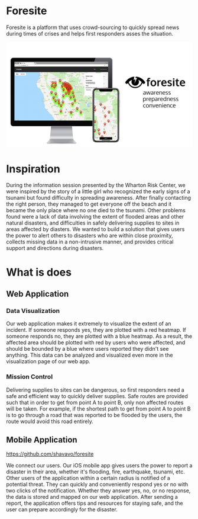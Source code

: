 # Foresite
Foresite is a platform that uses crowd-sourcing to quickly spread news during times of crises and helps first responders asses the situation. 

![](foresite-image.png)

# Inspiration
During the information session presented by the Wharton Risk Center, we were inspired by the story of a little girl who recognized the early signs of a tsunami but found difficulty in spreading awareness. After finally contacting the right person, they managed to get everyone off the beach and it became the only place where no one died to the tsunami. Other problems found were a lack of data involving the extent of flooded areas and other natural disasters, and difficulties in safely delivering supplies to sites in areas affected by diasters. We wanted to build a solution that gives users the power to alert others to disasters who are within close proximity, collects missing data in a non-intrusive manner, and provides critical support and directions during disasters.

# What is does
## Web Application
### Data Visualization
Our web application makes it extremely to visualize the extent of an incident. If someone responds yes, they are plotted with a red heatmap. If someone responds no, they are plotted with a blue heatmap. As a result, the affected area should be plotted with red by users who were affected, and should be bounded by a blue where users reported they didn't see anything. This data can be analyzed and visualized even more in the visualization page of our web app.

### Mission Control
Delivering supplies to sites can be dangerous, so first responders need a safe and efficient way to quickly deliver supplies. Safe routes are provided such that in order to get from point A to point B, only non affected routes will be taken. For example, if the shortest path to get from point A to point B is to go through a road that was reported to be flooded by the users, the route would avoid this road entirely.

## Mobile Application
https://github.com/shavavo/foresite

We connect our users. Our iOS mobile app gives users the power to report a disaster in their area, whether it's flooding, fire, earthquake, tsunami, etc. Other users of the application within a certain radius is notified of a potential threat. They can quickly and conveniently respond yes or no with two clicks of the notification. Whether they answer yes, no, or no response, the data is stored and mapped on our web application. After sending a report, the application offers tips and resources for staying safe, and the user can prepare accordingly for the disaster.
